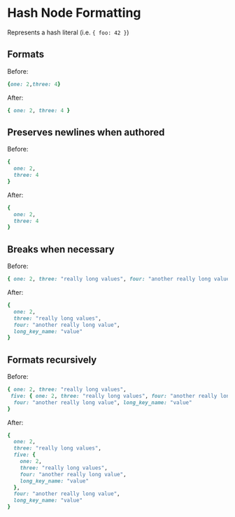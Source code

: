 <!-- BEGIN_AUTOGENERATED -->

# Hash Node Formatting

Represents a hash literal (i.e. `{ foo: 42 }`)

<!-- END_AUTOGENERATED -->

## Formats

Before:

```ruby
{one: 2,three: 4}
```

After:

```ruby
{ one: 2, three: 4 }
```

## Preserves newlines when authored

Before:

```ruby
{
  one: 2,
  three: 4
}
```

After:

```ruby
{
  one: 2,
  three: 4
}
```

## Breaks when necessary

Before:

```ruby
{ one: 2, three: "really long values", four: "another really long value", long_key_name: "value" }
```

After:

```ruby
{
  one: 2,
  three: "really long values",
  four: "another really long value",
  long_key_name: "value"
}
```

## Formats recursively

Before:

```ruby
{ one: 2, three: "really long values",
 five: { one: 2, three: "really long values", four: "another really long value", long_key_name: "value" },
  four: "another really long value", long_key_name: "value"
}
```

After:

```ruby
{
  one: 2,
  three: "really long values",
  five: {
    one: 2,
    three: "really long values",
    four: "another really long value",
    long_key_name: "value"
  },
  four: "another really long value",
  long_key_name: "value"
}
```
